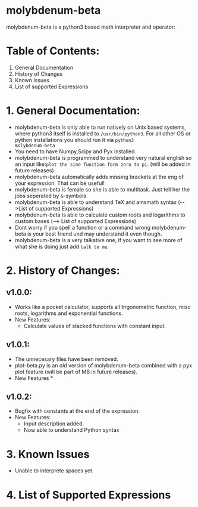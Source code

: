 molybdenum-beta
===============

molybdenum-beta is a python3 based math interpreter and operator:

# Table of Contents:
1. General Documentation
2. History of Changes
3. Known Issues
4. List of supported Expressions

# 1. General Documentation:
* molybdenum-beta is only able to run natively on Unix based systems, where python3 itself is installed to <code>/usr/bin/python3</code>. For all other OS or python installations you should run it via <code>python3 molybdenum-beta</code>
* You need to have Numpy,Scipy and Pyx installed.
* molybdenum-beta is programmed to understand very natural english so an input like:<code>plot the sine function form zero to pi</code>. (will be added in future releases)
* molybdenum-beta automatically adds missing brackets at the eng of your expression. That can be useful!
* molybdenum-beta is female so she is able to multitask. Just tell her the jobs seperated by <code>&</code>-symbols
* molybdenum-beta is able to understand TeX and amsmath syntax (-->List of supported Expressions)
* molybdenum-beta is able to calculate custom roots and logarithms to custom bases (--> List of supported Expressions)
* Dont worry if you spell a function or a command wrong molybdenum-beta is your best friend und may understand it even though.
* molybdenum-beta is a very talkative one, if you want to see more of what she is doing just add <code>talk to me</code>.

# 2. History of Changes:

## v1.0.0:
* Works like a pocket calculator, supports all trigonometric function, misc roots, logarithms and exponential functions.
* New Features:
  * Calculate values of stacked functions with constant input.

## v1.0.1:
* The unnecesary files have been removed.
* plot-beta.py is an old version of molybdenum-beta combined with a pyx plot feature (will be part of MB in future releases).
* New Features
	*  
 
## v1.0.2:
* Bugfix with constants at the end of the expression.
* New Features:
	* Input description added.
	* Now able to understand Python syntax

# 3. Known Issues
* Unable to interprete spaces yet.

# 4. List of Supported Expressions
    
    
